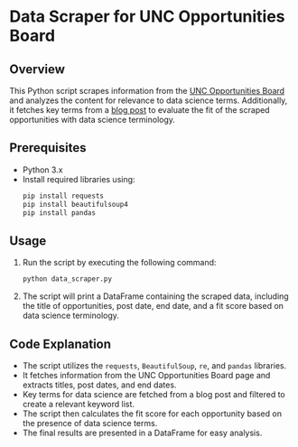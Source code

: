 # Data Scraper for UNC Opportunities Board

## Overview
This Python script scrapes information from the [UNC Opportunities Board](https://our.unc.edu/find/opportunities/) and analyzes the content for relevance to data science terms. Additionally, it fetches key terms from a [blog post](https://www.blog.dailydoseofds.com/p/75-key-terms-that-all-data-scientists) to evaluate the fit of the scraped opportunities with data science terminology.

## Prerequisites
- Python 3.x
- Install required libraries using:
  ```bash
  pip install requests
  pip install beautifulsoup4
  pip install pandas
  ```

## Usage
1. Run the script by executing the following command:
   ```bash
   python data_scraper.py
   ```
2. The script will print a DataFrame containing the scraped data, including the title of opportunities, post date, end date, and a fit score based on data science terminology.

## Code Explanation
- The script utilizes the `requests`, `BeautifulSoup`, `re`, and `pandas` libraries.
- It fetches information from the UNC Opportunities Board page and extracts titles, post dates, and end dates.
- Key terms for data science are fetched from a blog post and filtered to create a relevant keyword list.
- The script then calculates the fit score for each opportunity based on the presence of data science terms.
- The final results are presented in a DataFrame for easy analysis.
